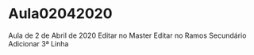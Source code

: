 # Aula02042020
Aula de 2 de Abril de 2020
Editar no Master
Editar no Ramos Secundário
Adicionar 3ª Linha
